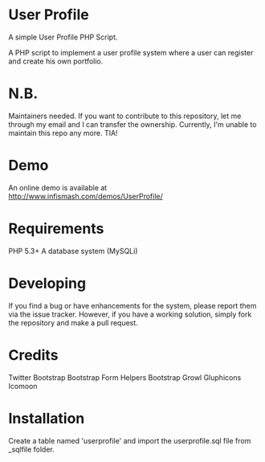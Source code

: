 User Profile
============

A simple User Profile PHP Script.

A PHP script to implement a user profile system where a user can register and create his own portfolio.

N.B.
====
Maintainers needed. If you want to contribute to this repository, let me through my email and I can transfer the ownership. Currently, I'm unable to maintain this repo any more. TIA!

Demo
====

An online demo is available at http://www.infismash.com/demos/UserProfile/

Requirements
============

PHP 5.3+
A database system (MySQLi)

Developing
==========

If you find a bug or have enhancements for the system, please report them via the issue tracker. However, if you have a working solution, simply fork the repository and make a pull request.

Credits
=======

Twitter Bootstrap
Bootstrap Form Helpers
Bootstrap Growl
Gluphicons
Icomoon

Installation
============

Create a table named 'userprofile' and import the userprofile.sql file from _sqlfile folder.
